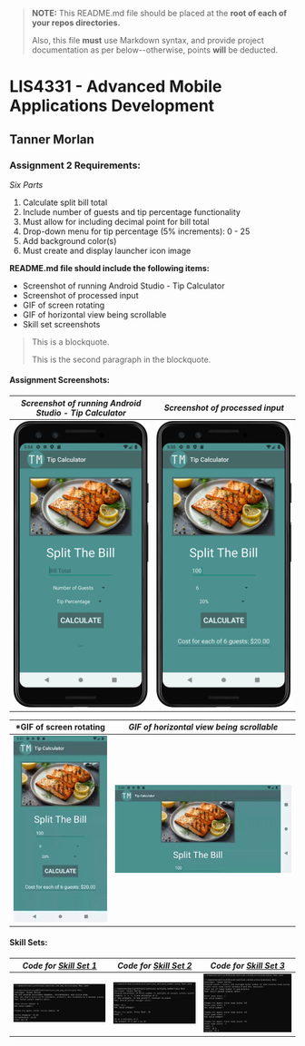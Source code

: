 > **NOTE:** This README.md file should be placed at the **root of each of your repos directories.**
>
>Also, this file **must** use Markdown syntax, and provide project documentation as per below--otherwise, points **will** be deducted.
>

# LIS4331 - Advanced Mobile Applications Development

## Tanner Morlan

### **Assignment 2 Requirements:**

*Six Parts*

1. Calculate split bill total
2. Include number of guests and tip percentage functionality
3. Must allow for including decimal point for bill total
4. Drop-down menu for tip percentage (5% increments): 0 - 25
5. Add background color(s)
6. Must create and display launcher icon image

**README.md file should include the following items:**

- Screenshot of running Android Studio - Tip Calculator
- Screenshot of processed input
- GIF of screen rotating
- GIF of horizontal view being scrollable
- Skill set screenshots

> This is a blockquote.
> 
> This is the second paragraph in the blockquote.
>

#### **Assignment Screenshots:**

| *Screenshot of running Android Studio - Tip Calculator* | *Screenshot of processed input* |
| ------------- | ------------- |
| ![Screenshot of running Android Studio - Tip Calculator](img/landing-screen.png "Screenshot of running Android Studio - Tip Calculator") | ![Screenshot of processed input](img/processed-input.png "Screenshot of processed input") |

| *GIF of screen rotating | *GIF of horizontal view being scrollable* |
| ------------- | ------------- |
| ![GIF of screen rotating](img/rotating-screen.gif "GIF of screen rotating") | ![GIF of horizontal view being scrollable](img/scrolling.gif "GIF of horizontal view being scrollable") |


#### **Skill Sets:**

| *Code for [Skill Set 1](../skillsets/ss1_non_oop_circle/Methods.java)* | *Code for [Skill Set 2](../skillsets/ss2_multiple_number/Methods.java)* | *Code for [Skill Set 3](../skillsets/ss3_nested_structures/Methods.java)* |
| ------------- | ------------- | ------------- |
| ![Screenshot of Skill Set 1](img/ss1.png "Skill Set 1") | ![Screenshot of Skill Set 2](img/ss2.png "Skill Set 2") | ![Screenshot of Skill Set 3](img/ss3.png "Skill Set 3") |
